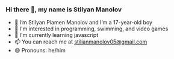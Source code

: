 ### Hi there 👋, my name is Stilyan Manolov
-  💬 I’m Stilyan Plamen Manolov and I’m a 17-year-old boy
-  👀 I'm interested in programming, swimming, and video games
-  🌱 I'm currently learning javascript
-  📫 You can reach me at stilianmanolov05@gmail.com
-  😄 Pronouns: he/him



<!---
Stili559/Stili559 is a ✨ special ✨ repository because its `README.md` (this file) appears on your GitHub profile.
You can click the Preview link to take a look at your changes.
--->
